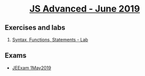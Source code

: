 
# <a href="https://softuni.bg/trainings/2346/js-advanced-june-2019"><p align="center"> JS Advanced - June 2019<p>
</a>



## Exercises and labs
1. <a href="https://github.com/PhilShishov/Software-University/tree/master/JSEssentials/Homeworks/01.Syntax%2CFunctions%2CStatements_Lab" > Syntax, Functions, Statements - Lab</a> 

## Exams
- <a href="https://github.com/PhilShishov/Software-University/tree/master/JS%20Essentials/Exams/JEExam_1May2019" >JEExam 1May2019</a>
